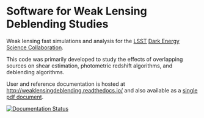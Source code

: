 Software for Weak Lensing Deblending Studies
============================================

Weak lensing fast simulations and analysis for the [LSST](http://www.lsst.org/lsst/) [Dark Energy Science Collaboration](http://www.lsst-desc.org/).

This code was primarily developed to study the effects of overlapping sources on shear estimation,
photometric redshift algorithms, and deblending algorithms.

User and reference documentation is hosted at http://weaklensingdeblending.readthedocs.io/ and also available as a [single pdf document](https://readthedocs.org/projects/weaklensingdeblending/downloads/pdf/latest/).

[![Documentation Status](https://readthedocs.io/projects/weaklensingdeblending/badge/?version=latest)](https://readthedocs.io/projects/weaklensingdeblending/?badge=latest)
